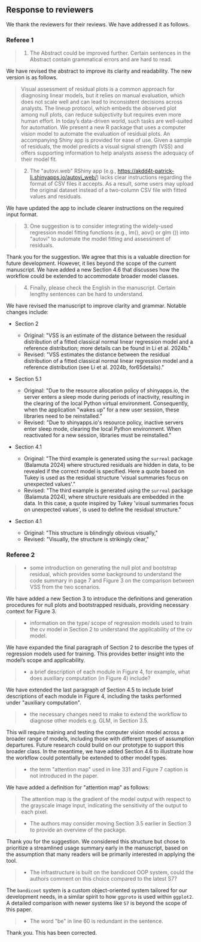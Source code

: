 ## Response to reviewers

We thank the reviewers for their reviews. We have addressed it as follows. 

### Referee 1

> 1. The Abstract could be improved further. Certain sentences in the Abstract contain grammatical errors and are hard to read.

We have revised the abstract to improve its clarity and readability. The new version is as follows.

> Visual assessment of residual plots is a common approach for diagnosing linear models, but it relies on manual evaluation, which does not scale well and can lead to inconsistent decisions across analysts. The lineup protocol, which embeds the observed plot among null plots, can reduce subjectivity but requires even more human effort. In today’s data-driven world, such tasks are well-suited for automation. We present a new R package that uses a computer vision model to automate the evaluation of residual plots. An accompanying Shiny app is provided for ease of use. Given a sample of residuals, the model predicts a visual signal strength (VSS) and offers supporting information to help analysts assess the adequacy of their model fit. 

> 2. The "autovi.web" RShiny app (e.g., https://akdd4t-patrick-li.shinyapps.io/autovi_web/) lacks clear instructions regarding the format of CSV files it accepts. As a result, some users may upload the original dataset instead of a two-column CSV file with fitted values and residuals.

We have updated the app to include clearer instructions on the required input format. 

> 3. One suggestion is to consider integrating the widely-used regression model fitting functions (e.g., lm(), aov() or glm ()) into "autovi" to automate the model fitting and assessment of residuals.

Thank you for the suggestion. We agree that this is a valuable direction for future development. However, it lies beyond the scope of the current manuscript. We have added a new Section 4.6 that discusses how the workflow could be extended to accommodate broader model classes.

> 4. Finally, please check the English in the manuscript. Certain lengthy sentences can be hard to understand.

We have revised the manuscript to improve clarity and grammar. Notable changes include:

- Section 2 
    - Original: "VSS is an estimate of the distance between the residual distribution of a fitted classical normal linear regression model and a reference distribution; more details can be found in Li et al. 2024b."
    - Revised: "VSS estimates the distance between the residual distribution of a fitted classical normal linear regression model and a reference distribution (see Li et al. 2024b, for65details)."

- Section 5.1 
    - Original: "Due to the resource allocation policy of shinyapps.io, the server enters a sleep mode during periods of inactivity, resulting in the clearing of the local Python virtual environment. Consequently, when the application "wakes up" for a new user session, these libraries need to be reinstalled."
    - Revised: "Due to shinyapps.io's resource policy, inactive servers enter sleep mode, clearing the local Python environment. When reactivated for a new session, libraries must be reinstalled."

- Section 4.1 
    - Original: "The third example is generated using the `surreal` package (Balamuta 2024) where structured residuals are hidden in data, to be revealed if the correct model is specified. Here a quote based on Tukey is used as the residual structure 'visual summaries focus on unexpected values'."
    - Revised: "The third example is generated using the `surreal` package (Balamuta 2024), where structure residuals are embedded in the data. In this case, a quote inspired by Tukey 'visual summaries focus on unexpected values', is used to define the residual structure."

- Section 4.1 
    - Original: "This structure is blindingly obvious visually,"
    - Revised: "Visually, the structure is strikingly clear,"

### Referee 2 

> - some introduction on generating the null plot and bootstrap residual, which provides some background to understand the code summary in page 7 and Figure 3 on the comparison between VSS from the two scenarios.

We have added a new Section 3 to introduce the definitions and generation procedures for null plots and bootstrapped residuals, providing necessary context for Figure 3.


> - information on the type/ scope of regression models used to train the cv model in Section 2 to understand the applicability of the cv model.

We have expanded the final paragraph of Section 2 to describe the types of regression models used for training. This provides better insight into the model’s scope and applicability.

> - a brief description of each module in Figure 4, for example, what does auxiliary computation (in Figure 4) include?

We have extended the last paragraph of Section 4.5 to include brief descriptions of each module in Figure 4, including the tasks performed under "auxiliary computation".

> - the necessary changes need to make to extend the workflow to diagnose other models e.g. GLM, in Section 3.5.

This will require training and testing the computer vision model across a broader range of models, including those with different types of assumption departures. Future research could build on our prototype to support this broader class. In the meantime, we have added Section 4.6 to illustrate how the workflow could potentially be extended to other model types.

> - the term "attention map" used in line 331 and Figure 7 caption is not introduced in the paper.

We have added a definition for "attention map" as follows:

> The attention map is the gradient of the model output with respect to the grayscale image input, indicating the sensitivity of the output to each pixel.


> - The authors may consider moving Section 3.5 earlier in Section 3 to provide an overview of the package.

Thank you for the suggestion. We considered this structure but chose to prioritize a streamlined usage summary early in the manuscript, based on the assumption that many readers will be primarily interested in applying the tool.

> - The infrastructure is built on the bandicoot OOP system, could the authors comment on this choice compared to the latest S7?

The `bandicoot` system is a custom object-oriented system tailored for our development needs, in a similar spirit to how `ggproto` is used within `ggplot2`. A detailed comparison with newer systems like `S7` is beyond the scope of this paper.

> - The word "be" in line 60 is redundant in the sentence.

Thank you. This has been corrected.

